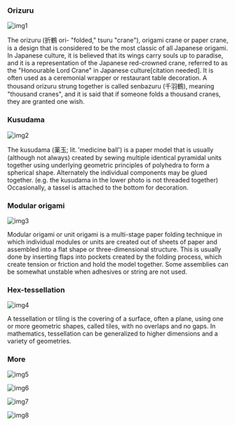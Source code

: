 ### Orizuru

![img1](../imgs/origami/orizuru.jpg)

The orizuru (折鶴 ori- "folded," tsuru "crane"), origami crane or paper crane, is a design that is considered to be the most classic of all Japanese origami. In Japanese culture, it is believed that its wings carry souls up to paradise, and it is a representation of the Japanese red-crowned crane, referred to as the "Honourable Lord Crane" in Japanese culture[citation needed]. It is often used as a ceremonial wrapper or restaurant table decoration. A thousand orizuru strung together is called senbazuru (千羽鶴), meaning "thousand cranes", and it is said that if someone folds a thousand cranes, they are granted one wish.

### Kusudama

![img2](../imgs/origami/kusudama.jpg)

The kusudama (薬玉; lit. 'medicine ball') is a paper model that is usually (although not always) created by sewing multiple identical pyramidal units together using underlying geometric principles of polyhedra to form a spherical shape. Alternately the individual components may be glued together. (e.g. the kusudama in the lower photo is not threaded together) Occasionally, a tassel is attached to the bottom for decoration.

### Modular origami

![img3](../imgs/origami/3d_peacock.jpg)

Modular origami or unit origami is a multi-stage paper folding technique in which individual modules or units are created out of sheets of paper and assembled into a flat shape or three-dimensional structure. This is usually done by inserting flaps into pockets created by the folding process, which create tension or friction and hold the model together. Some assemblies can be somewhat unstable when adhesives or string are not used.

### Hex-tessellation

![img4](../imgs/origami/hextessellation.jpeg)

A tessellation or tiling is the covering of a surface, often a plane, using one or more geometric shapes, called tiles, with no overlaps and no gaps. In mathematics, tessellation can be generalized to higher dimensions and a variety of geometries.

### More

![img5](../imgs/origami/seashell.jpeg)

![img6](../imgs/origami/cat.jpg)

![img7](../imgs/origami/rabbits.jpg)

![img8](../imgs/origami/mockingjay.jpg)
